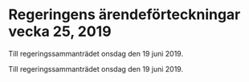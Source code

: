 # Regeringens ärendeförteckningar vecka 25, 2019

Till regeringssammanträdet onsdag den 19 juni 2019.

Till regeringssammanträdet onsdag den 19 juni 2019.
